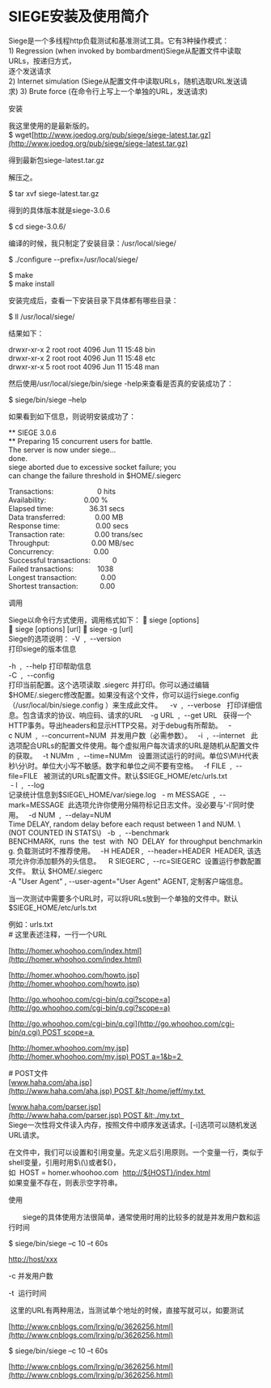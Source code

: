 # SIEGE安装及使用简介

Siege是一个多线程http负载测试和基准测试工具。它有3种操作模式：   
1\) Regression \(when invoked by bombardment\)Siege从配置文件中读取URLs，按递归方式，  
逐个发送请求   
2\) Internet simulation \(Siege从配置文件中读取URLs，随机选取URL发送请求\) 3\) Brute force \(在命令行上写上一个单独的URL，发送请求\)  

安装 

我这里使用的是最新版的。  
$ wget[http://www.joedog.org/pub/siege/siege-latest.tar.gz](http://www.joedog.org/pub/siege/siege-latest.tar.gz)

得到最新包siege-latest.tar.gz

解压之。

$ tar xvf siege-latest.tar.gz

得到的具体版本就是siege-3.0.6

$ cd siege-3.0.6/

编译的时候，我只制定了安装目录：/usr/local/siege/

$ ./configure --prefix=/usr/local/siege/

$ make   
$ make install

安装完成后，查看一下安装目录下具体都有哪些目录：

$ ll /usr/local/siege/

结果如下：

drwxr-xr-x 2 root root 4096 Jun 11 15:48 bin  
drwxr-xr-x 2 root root 4096 Jun 11 15:48 etc  
drwxr-xr-x 5 root root 4096 Jun 11 15:48 man

然后使用/usr/local/siege/bin/siege -help来查看是否真的安装成功了：

$ siege/bin/siege –help

如果看到如下信息，则说明安装成功了：

\*\* SIEGE 3.0.6  
\*\* Preparing 15 concurrent users for battle.  
The server is now under siege...  
done.  
siege aborted due to excessive socket failure; you  
can change the failure threshold in $HOME/.siegerc

Transactions:                      0 hits  
Availability:                   0.00 %  
Elapsed time:                  36.31 secs  
Data transferred:               0.00 MB  
Response time:                  0.00 secs  
Transaction rate:               0.00 trans/sec  
Throughput:                     0.00 MB/sec  
Concurrency:                    0.00  
Successful transactions:           0  
Failed transactions:            1038  
Longest transaction:            0.00  
Shortest transaction:           0.00



调用   
  
Siege以命令行方式使用，调用格式如下：  siege \[options\]   
 siege \[options\] \[url\]  siege -g \[url\]    
Siege的选项说明： -V  ,  --version   
打印siege的版本信息  



-h  ,  --help 打印帮助信息    
-C  ,  --config   
打印当前配置。这个选项读取 .siegerc 并打印。你可以通过编辑$HOME/.siegerc修改配置。如果没有这个文件，你可以运行siege.config（/usr/local/bin/siege.config ）来生成此文件。    
 -v  ,  --verbose    
打印详细信息。包含请求的协议、响应码、请求的URL    
 -g URL  ,  --get URL    
获得一个HTTP事务。导出headers和显示HTTP交易。对于debug有所帮助。    
-c NUM  ,  --concurrent=NUM  并发用户数（必需参数）。    
-i  ,  --internet    
此选项配合URLs的配置文件使用。每个虚拟用户每次请求的URL是随机从配置文件的获取。    
-t NUMm  ,  --time=NUMm    
设置测试运行的时间。单位S\M\H代表秒\分\时。单位大小写不敏感。数字和单位之间不要有空格。    
-f FILE  ,  --file=FILE    
被测试的URLs配置文件。默认$SIEGE\_HOME/etc/urls.txt    
 - l  ,  --log    
记录统计信息到$SIEGE\_HOME/var/siege.log    
- m MESSAGE  ,  --mark=MESSAGE   
此选项允许你使用分隔符标记日志文件。没必要与'-l'同时使用。    
-d NUM  ,  --delay=NUM    
Time DELAY, random delay before each requst between 1 and NUM. \(NOT COUNTED IN STATS\)    
-b  ,  --benchmark   
BENCHMARK,  runs  the  test  with  NO  DELAY  for throughput benchmarking. 负载测试时不推荐使用。    
-H HEADER ,  --header=HEADER   
HEADER, 该选项允许你添加额外的头信息。     
R SIEGERC ,  --rc=SIEGERC   
设置运行参数配置文件。 默认 $HOME/.siegerc    
-A "User Agent" , --user-agent="User Agent" AGENT, 定制客户端信息。



当一次测试中需要多个URL时，可以将URLs放到一个单独的文件中。默认$SIEGE\_HOME/etc/urls.txt 

例如：urls.txt   
\# 这里表述注释，一行一个URL 

[http://homer.whoohoo.com/index.html](http://homer.whoohoo.com/index.html)

[http://homer.whoohoo.com/howto.jsp](http://homer.whoohoo.com/howto.jsp)

[http://go.whoohoo.com/cgi-bin/q.cgi?scope=a](http://go.whoohoo.com/cgi-bin/q.cgi?scope=a)

[http://go.whoohoo.com/cgi-bin/q.cgi](http://go.whoohoo.com/cgi-bin/q.cgi) POST scope=a 

[http://homer.whoohoo.com/my.jsp](http://homer.whoohoo.com/my.jsp) POST a=1&b=2 

\# POST文件   
[www.haha.com/aha.jsp](http://www.haha.com/aha.jsp) POST &lt;/home/jeff/my.txt 

[www.haha.com/parser.jsp](http://www.haha.com/parser.jsp) POST &lt;./my.txt    
Siege一次性将文件读入内存，按照文件中顺序发送请求。\[-i\]选项可以随机发送URL请求。 

  
在文件中，我们可以设置和引用变量。先定义后引用原则。一个变量一行，类似于shell变量，引用时用$\(\)或者${}，如  HOST = homer.whoohoo.com  [http://${HOST}/index.html](http://%24%7Bhost%7D/index.html)  
如果变量不存在，则表示空字符串。

使用

　　siege的具体使用方法很简单，通常使用时用的比较多的就是并发用户数和运行时间

$ siege/bin/siege –c 10 –t 60s 

[http://host/xxx](http://host/xxx)

-c 并发用户数

-t  运行时间

 这里的URL有两种用法，当测试单个地址的时候，直接写就可以，如要测试

[http://www.cnblogs.com/lrxing/p/3626256.html](http://www.cnblogs.com/lrxing/p/3626256.html)

$ siege/bin/siege –c 10 –t 60s 

[http://www.cnblogs.com/lrxing/p/3626256.html](http://www.cnblogs.com/lrxing/p/3626256.html)

